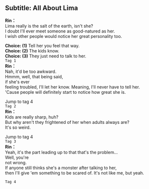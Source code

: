 # 

  
## Subtitle: All About Lima
  
**Rin：**  
Lima really is the salt of the earth, isn't she?  
I doubt I'll ever meet someone as good-natured as her.  
I wish other people would notice her great personality too.  
  
**Choice: (1)**  Tell her you feel that way.  
**Choice: (2)**  The kids know.  
**Choice: (3)**  They just need to talk to her.  
`Tag 1`  
**Rin：**  
Nah, it'd be too awkward.  
Hmmm, well, that being said,  
if she's ever  
feeling troubled, I'll let her know. Meaning, I'll never have to tell her.  
'Cause people will definitely start to notice how great she is.  
  
Jump to tag 4  
`Tag 2`  
**Rin：**  
Kids are really sharp, huh?  
But why aren't they frightened of her when adults always are?  
It's so weird.  
  
Jump to tag 4  
`Tag 3`  
**Rin：**  
Yeah, it's the part leading up to that that's the problem...  
Well, you're  
not wrong.  
If anyone still thinks she's a monster after talking to her,  
then I'll give 'em something to be scared of. It's not like me, but yeah.  
  
`Tag 4`  
